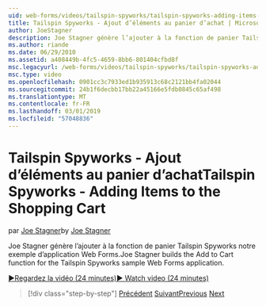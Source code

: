 ```yaml
---
uid: web-forms/videos/tailspin-spyworks/tailspin-spyworks-adding-items-to-the-shopping-cart
title: Tailspin Spyworks - Ajout d’éléments au panier d’achat | Microsoft Docs
author: JoeStagner
description: Joe Stagner génère l’ajouter à la fonction de panier Tailspin Spyworks notre exemple d’application Web Forms.
ms.author: riande
ms.date: 06/29/2010
ms.assetid: a408449b-4fc5-4659-8bb6-801404cfbd8f
msc.legacyurl: /web-forms/videos/tailspin-spyworks/tailspin-spyworks-adding-items-to-the-shopping-cart
msc.type: video
ms.openlocfilehash: 0901cc3c7933ed1b935913c68c2121bb4fa02044
ms.sourcegitcommit: 24b1f6decbb17bb22a45166e5fdb0845c65af498
ms.translationtype: MT
ms.contentlocale: fr-FR
ms.lasthandoff: 03/01/2019
ms.locfileid: "57048836"
---
```

<a name="tailspin-spyworks---adding-items-to-the-shopping-cart"></a><span data-ttu-id="2fea6-103">Tailspin Spyworks - Ajout d’éléments au panier d’achat</span><span class="sxs-lookup"><span data-stu-id="2fea6-103">Tailspin Spyworks - Adding Items to the Shopping Cart</span></span>
====================
<span data-ttu-id="2fea6-104">par [Joe Stagner](https://github.com/JoeStagner)</span><span class="sxs-lookup"><span data-stu-id="2fea6-104">by [Joe Stagner](https://github.com/JoeStagner)</span></span>

<span data-ttu-id="2fea6-105">Joe Stagner génère l’ajouter à la fonction de panier Tailspin Spyworks notre exemple d’application Web Forms.</span><span class="sxs-lookup"><span data-stu-id="2fea6-105">Joe Stagner builds the Add to Cart function for the Tailspin Spyworks sample Web Forms application.</span></span>

[<span data-ttu-id="2fea6-106">&#9654;Regardez la vidéo (24 minutes)</span><span class="sxs-lookup"><span data-stu-id="2fea6-106">&#9654; Watch video (24 minutes)</span></span>](https://channel9.msdn.com/Blogs/ASP-NET-Site-Videos/tailspin-spyworks-adding-items-to-the-shopping-cart)

> [!div class="step-by-step"]
> <span data-ttu-id="2fea6-107">[Précédent](tailspin-spyworks-display-per-product-details.md)
> [Suivant](tailspin-spyworks-display-shopping-cart.md)</span><span class="sxs-lookup"><span data-stu-id="2fea6-107">[Previous](tailspin-spyworks-display-per-product-details.md)
[Next](tailspin-spyworks-display-shopping-cart.md)</span></span>
